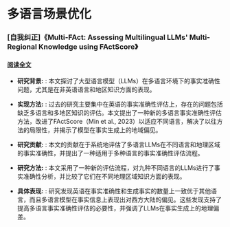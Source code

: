 # 多语言场景优化

### [自我纠正]《Multi-FAct: Assessing Multilingual LLMs' Multi-Regional Knowledge using FActScore》

#### [阅读全文](http://arxiv.org/abs/2402.18045v1)

- **研究背景:** : 本文探讨了大型语言模型（LLMs）在多语言环境下的事实准确性问题，尤其是在非英语语言和地区知识方面的表现。

- **实现方法:** : 过去的研究主要集中在英语的事实准确性评估上，存在的问题包括缺乏多语言和多地区知识的评估。本文提出了一种新的多语言事实准确性评估方法，改进了FActScore（Min et al., 2023）以适应不同语言，解决了以往方法的局限性，并揭示了模型在事实生成上的地域偏见。

- **研究贡献:** : 本文的贡献在于系统地评估了多语言LLMs在不同语言和地理区域的事实准确性，并提出了一种适用于多种语言的事实准确性评估流程。

- **研究方法:** : 本文采用了一种新的评估流程，对九种不同语言的LLMs进行了事实准确性分析，并比较了它们在不同地理区域知识方面的表现。

- **具体表现:** : 研究发现英语在事实准确性和生成事实的数量上一致优于其他语言，而且多语言模型在事实信息上表现出对西方大陆的偏见。这些发现支持了提高多语言事实准确性评估的必要性，并强调了LLMs在事实生成上的地理偏差。

